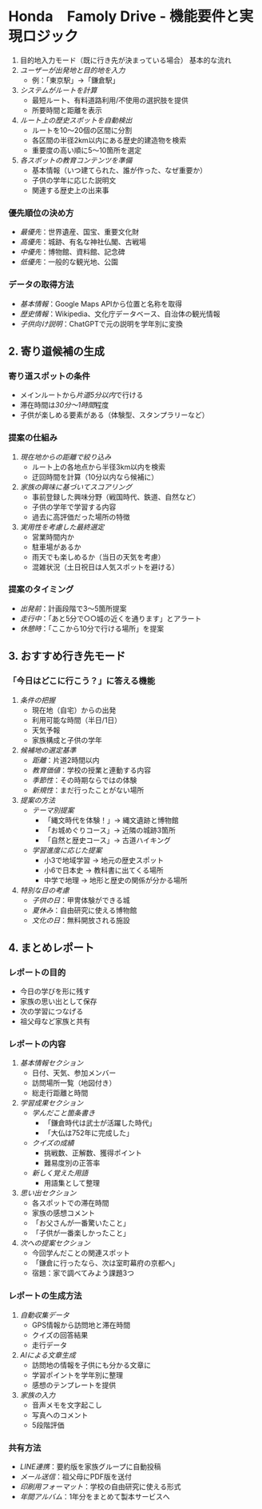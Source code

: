 # Honda　Famoly Drive - 機能要件と実現ロジック
1. 目的地入力モード（既に行き先が決まっている場合）
 基本的な流れ
1. *ユーザーが出発地と目的地を入力*
    - 例：「東京駅」→「鎌倉駅」
2. *システムがルートを計算*
    - 最短ルート、有料道路利用/不使用の選択肢を提供
    - 所要時間と距離を表示
3. *ルート上の歴史スポットを自動検出*
    - ルートを10〜20個の区間に分割
    - 各区間の半径2km以内にある歴史的建造物を検索
    - 重要度の高い順に5〜10箇所を選定
4. *各スポットの教育コンテンツを準備*
    - 基本情報（いつ建てられた、誰が作った、なぜ重要か）
    - 子供の学年に応じた説明文
    - 関連する歴史上の出来事
### 優先順位の決め方
- *最優先*：世界遺産、国宝、重要文化財
- *高優先*：城跡、有名な神社仏閣、古戦場
- *中優先*：博物館、資料館、記念碑
- *低優先*：一般的な観光地、公園
### データの取得方法
- *基本情報*：Google Maps APIから位置と名称を取得
- *歴史情報*：Wikipedia、文化庁データベース、自治体の観光情報
- *子供向け説明*：ChatGPTで元の説明を学年別に変換
## 2. 寄り道候補の生成
### 寄り道スポットの条件
- メインルートから*片道5分以内*で行ける
- 滞在時間は*30分〜1時間*程度
- 子供が楽しめる要素がある（体験型、スタンプラリーなど）
### 提案の仕組み
1. *現在地からの距離で絞り込み*
    - ルート上の各地点から半径3km以内を検索
    - 迂回時間を計算（10分以内なら候補に）
2. *家族の興味に基づいてスコアリング*
    - 事前登録した興味分野（戦国時代、鉄道、自然など）
    - 子供の学年で学習する内容
    - 過去に高評価だった場所の特徴
3. *実用性を考慮した最終選定*
    - 営業時間内か
    - 駐車場があるか
    - 雨天でも楽しめるか（当日の天気を考慮）
    - 混雑状況（土日祝日は人気スポットを避ける）
### 提案のタイミング
- *出発前*：計画段階で3〜5箇所提案
- *走行中*：「あと5分で○○城の近くを通ります」とアラート
- *休憩時*：「ここから10分で行ける場所」を提案
## 3. おすすめ行き先モード
### 「今日はどこに行こう？」に答える機能
1. *条件の把握*
    - 現在地（自宅）からの出発
    - 利用可能な時間（半日/1日）
    - 天気予報
    - 家族構成と子供の学年
2. *候補地の選定基準*
    - *距離*：片道2時間以内
    - *教育価値*：学校の授業と連動する内容
    - *季節性*：その時期ならではの体験
    - *新規性*：まだ行ったことがない場所
3. *提案の方法*
    - *テーマ別提案*
        - 「縄文時代を体験！」→ 縄文遺跡と博物館
        - 「お城めぐりコース」→ 近隣の城跡3箇所
        - 「自然と歴史コース」→ 古道ハイキング
    - *学習進度に応じた提案*
        - 小3で地域学習 → 地元の歴史スポット
        - 小6で日本史 → 教科書に出てくる場所
        - 中学で地理 → 地形と歴史の関係が分かる場所
4. *特別な日の考慮*
    - *子供の日*：甲冑体験ができる城
    - *夏休み*：自由研究に使える博物館
    - *文化の日*：無料開放される施設
## 4. まとめレポート
### レポートの目的
- 今日の学びを形に残す
- 家族の思い出として保存
- 次の学習につなげる
- 祖父母など家族と共有
### レポートの内容
1. *基本情報セクション*
    - 日付、天気、参加メンバー
    - 訪問場所一覧（地図付き）
    - 総走行距離と時間
2. *学習成果セクション*
    - *学んだこと箇条書き*
        - 「鎌倉時代は武士が活躍した時代」
        - 「大仏は752年に完成した」
    - *クイズの成績*
        - 挑戦数、正解数、獲得ポイント
        - 難易度別の正答率
    - *新しく覚えた用語*
        - 用語集として整理
3. *思い出セクション*
    - 各スポットでの滞在時間
    - 家族の感想コメント
    - 「お父さんが一番驚いたこと」
    - 「子供が一番楽しかったこと」
4. *次への提案セクション*
    - 今回学んだことの関連スポット
    - 「鎌倉に行ったなら、次は室町幕府の京都へ」
    - 宿題：家で調べてみよう課題3つ
### レポートの生成方法
1. *自動収集データ*
    - GPS情報から訪問地と滞在時間
    - クイズの回答結果
    - 走行データ
2. *AIによる文章生成*
    - 訪問地の情報を子供にも分かる文章に
    - 学習ポイントを学年別に整理
    - 感想のテンプレートを提供
3. *家族の入力*
    - 音声メモを文字起こし
    - 写真へのコメント
    - 5段階評価
### 共有方法
- *LINE連携*：要約版を家族グループに自動投稿
- *メール送信*：祖父母にPDF版を送付
- *印刷用フォーマット*：学校の自由研究に使える形式
- *年間アルバム*：1年分をまとめて製本サービスへ